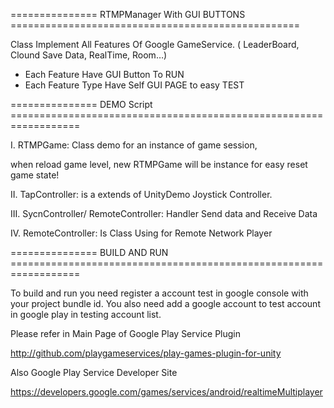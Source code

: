 
=============== RTMPManager With GUI BUTTONS ==================================================

Class Implement All Features Of Google GameService. ( LeaderBoard, Clound Save Data, RealTime, Room…)
+ Each Feature Have GUI Button To RUN
+ Each Feature Type Have Self GUI PAGE to easy TEST

=============== DEMO Script   ==================================================================

I.  RTMPGame: Class demo for an instance of game session,

when reload game level, new RTMPGame will be instance
for easy reset game state!

II. TapController: is a extends of UnityDemo Joystick Controller.


III.  SycnController/ RemoteController: Handler Send data and Receive Data

IV.  RemoteController: Is Class Using for Remote Network Player




=============== BUILD AND RUN  ==================================================================

To build and run you need register a account test in google console with your project bundle id.
You also need add a google account to test account in google play in testing account list.

Please refer in Main Page of Google Play Service Plugin  

http://github.com/playgameservices/play-games-plugin-for-unity

Also Google Play Service Developer Site

https://developers.google.com/games/services/android/realtimeMultiplayer



